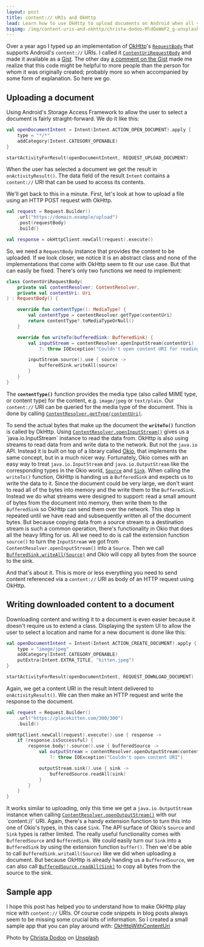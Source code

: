 ```yaml
---
layout: post
title: content:// URIs and OkHttp
lead: Learn how to use OkHttp to upload documents on Android when all you have is a content:// URI.
bigimg: /img/content-uris-and-okhttp/christa-dodoo-MldQeWmF2_g-unsplash.jpg
---
```


Over a year ago I typed up an implementation of [OkHttp](https://square.github.io/okhttp/)'s [`RequestBody`](https://square.github.io/okhttp/4.x/okhttp/okhttp3/-request-body/) that supports Android's `content://` URIs. I called it [`ContentUriRequestBody`](https://gist.github.com/cketti/8ac927509787d7085a5ef8f866806f0f) and made it available as a [Gist](https://gist.github.com/).
The other day [a comment on the Gist](https://gist.github.com/cketti/8ac927509787d7085a5ef8f866806f0f#gistcomment-3313081) made me realize that this code might be helpful to more people than the person for whom it was originally created; probably more so when accompanied by some form of explanation. So here we go.

## Uploading a document

Using Android's Storage Access Framework to allow the user to select a document is fairly straight-forward. We do it like this:

```kotlin
val openDocumentIntent = Intent(Intent.ACTION_OPEN_DOCUMENT).apply {
    type = "*/*"
    addCategory(Intent.CATEGORY_OPENABLE)
}

startActivityForResult(openDocumentIntent, REQUEST_UPLOAD_DOCUMENT)
```

When the user has selected a document we get the result in `onActivityResult()`. The data field of the result `Intent` contains a `content://` URI that can be used to access its contents.

We'll get back to this in a minute. First, let's look at how to upload a file using an HTTP POST request with OkHttp.

```kotlin
val request = Request.Builder()
    .url("https://domain.example/upload")
    .post(requestBody)
    .build()

val response = okHttpClient.newCall(request).execute()
```

So, we need a `RequestBody` instance that provides the content to be uploaded. If we look closer, we notice it is an abstract class and none of the implementations that come with OkHttp seem to fit our use case. But that can easily be fixed. There's only two functions we need to implement:

```kotlin
class ContentUriRequestBody(
    private val contentResolver: ContentResolver,
    private val contentUri: Uri
) : RequestBody() {

    override fun contentType(): MediaType? {
        val contentType = contentResolver.getType(contentUri)
        return contentType?.toMediaTypeOrNull()
    }

    override fun writeTo(bufferedSink: BufferedSink) {
        val inputStream = contentResolver.openInputStream(contentUri)
            ?: throw IOException("Couldn't open content URI for reading")

        inputStream.source().use { source ->
            bufferedSink.writeAll(source)
        }
    }
}
```

The **`contentType()`** function provides the media type (also called MIME type, or content type) for the content, e.g. `image/jpeg` or `text/plain`. Our `content://` URI can be queried for the media type of the document. This is done by calling [`ContentResolver.getType(contentUri)`](https://developer.android.com/reference/android/content/ContentResolver#getType(android.net.Uri)).

To send the actual bytes that make up the document the **`writeTo()`** function is called by OkHttp. Using [`ContentResolver.openInputStream()`](https://developer.android.com/reference/android/content/ContentResolver#openInputStream(android.net.Uri)) gives us a `java.io.InputStream` instance to read the data from.
OkHttp is also using streams to read data from and write data to the network. But not the `java.io` API. Instead it is built on top of a library called [Okio](https://square.github.io/okio/), that implements the same concept, but in a much nicer way. Fortunately, Okio comes with an easy way to treat `java.io.InputStream` and `java.io.OutputStream` like the corresponding types in the Okio world, [`Source`](https://square.github.io/okio/2.x/okio/okio/-source/) and [`Sink`](https://square.github.io/okio/2.x/okio/okio/-sink/).
When calling the `writeTo()` function, OkHttp is handing us a `BufferedSink` and expects us to write the data to it. Since the document could be very large, we don't want to read all of the bytes into memory and the write them to the `BufferedSink`. Instead we do what streams were designed to support: read a small amount of bytes from the document into memory, then write them to the `BufferedSink` so OkHttp can send them over the network. This step is repeated until we have read and subsequently written all of the document bytes. But because copying data from a source stream to a destination stream is such a common operation, there's functionality in Okio that does all the heavy lifting for us. All we need to do is call the extension function `source()` to turn the `InputStream` we got from `ContentResolver.openInputStream()` into a `Source`. Then we call [`BufferedSink.writeAll(Source)`](https://square.github.io/okio/2.x/okio/okio/-buffered-sink/write-all/) and Okio will copy all bytes from the source to the sink.

And that's about it. This is more or less everything you need to send content referenced via a `content://` URI as body of an HTTP request using OkHttp.

## Writing downloaded content to a document

Downloading content and writing it to a document is even easier because it doesn't require us to extend a class. Displaying the system UI to allow the user to select a location and name for a new document is done like this:

```kotlin
val openDocumentIntent = Intent(Intent.ACTION_CREATE_DOCUMENT).apply {
    type = "image/jpeg"
    addCategory(Intent.CATEGORY_OPENABLE)
    putExtra(Intent.EXTRA_TITLE, "kitten.jpeg")
}

startActivityForResult(openDocumentIntent, REQUEST_DOWNLOAD_DOCUMENT)
```

Again, we get a content URI in the result Intent delivered to `onActivityResult()`. We can then make an HTTP request and write the response to the document.

```kotlin
val request = Request.Builder()
    .url("https://placekitten.com/300/300")
    .build()

okHttpClient.newCall(request).execute().use { response ->
    if (response.isSuccessful) {
        response.body!!.source().use { bufferedSource ->
            val outputStream = contentResolver.openOutputStream(contentUri)
                ?: throw IOException("Couldn't open content URI")

            outputStream.sink().use { sink ->
                bufferedSource.readAll(sink)
            }
        }
    }
}
```

It works similar to uploading, only this time we get a `java.io.OutputStream` instance when calling [`ContentResolver.openOutputStream()`](https://developer.android.com/reference/android/content/ContentResolver#openOutputStream(android.net.Uri)) with our `content://` URI. Again, there's a handy extension function to turn this into one of Okio's types, in this case `Sink`. The API surface of Okio's `Source` and `Sink` types is rather limited. The really useful functionality comes with `BufferedSource` and `BufferedSink`. We could easily turn our `Sink` into a `BufferedSink` by using the extension function `buffer()`. Then we'd be able to call `BufferedSink.writeAll(Source)` like we did when uploading a document. But because OkHttp is already handing us a `BufferedSource`, we can also call [`BufferedSource.readAll(Sink)`](https://square.github.io/okio/2.x/okio/okio/-buffered-source/read-all/) to copy all bytes from the source to the sink.

## Sample app

I hope this post has helped you to understand how to make OkHttp play nice with `content://` URIs. Of course code snippets in blog posts always seem to be missing some crucial bits of information. So I created a small sample app that you can play around with: [OkHttpWithContentUri](https://github.com/cketti/OkHttpWithContentUri)


Photo by [Christa Dodoo](https://unsplash.com/@krystagrusseck?utm_source=unsplash&utm_medium=referral&utm_content=creditCopyText) on [Unsplash](https://unsplash.com/photos/MldQeWmF2_g)
